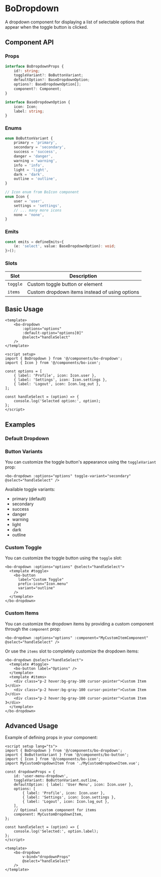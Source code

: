 # BoDropdown

A dropdown component for displaying a list of selectable options that appear when the toggle button is clicked.

## Component API

### Props

```ts
interface BoDropdownProps {
	id?: string;
	toggleVariant?: BoButtonVariant;
	defaultOption?: BaseDropdownOption;
	options?: BaseDropdownOption[];
	component?: Component;
}

interface BaseDropdownOption {
	icon: Icon;
	label: string;
}
```

### Enums

```ts
enum BoButtonVariant {
	primary = 'primary',
	secondary = 'secondary',
	success = 'success',
	danger = 'danger',
	warning = 'warning',
	info = 'info',
	light = 'light',
	dark = 'dark',
	outline = 'outline',
}

// Icon enum from BoIcon component
enum Icon {
	user = 'user',
	settings = 'settings',
	// ... many more icons
	none = 'none',
}
```

### Emits

```ts
const emits = defineEmits<{
	(e: 'select', value: BaseDropdownOption): void;
}>();
```

### Slots

| Slot     | Description                                    |
| -------- | ---------------------------------------------- |
| `toggle` | Custom toggle button or element                |
| `items`  | Custom dropdown items instead of using options |

## Basic Usage

```vue
<template>
	<bo-dropdown
		:options="options"
		:default-option="options[0]"
		@select="handleSelect"
	/>
</template>

<script setup>
import { BoDropdown } from '@/components/bo-dropdown';
import { Icon } from '@/components/bo-icon';

const options = [
	{ label: 'Profile', icon: Icon.user },
	{ label: 'Settings', icon: Icon.settings },
	{ label: 'Logout', icon: Icon.log_out },
];

const handleSelect = (option) => {
	console.log('Selected option:', option);
};
</script>
```

## Examples

<script setup>
import { ref } from 'vue';
import { BoDropdown } from '@/components/bo-dropdown';
import { BoButton, BoButtonVariant } from '@/components/bo-button';
import { bo-text, BoTextColor } from '@/components/bo-text';
import { Icon } from '@/components/bo-icon';

const options = [
  { label: 'Profile', icon: Icon.user },
  { label: 'Settings', icon: Icon.settings },
  { label: 'Messages', icon: Icon.mail },
  { label: 'Logout', icon: Icon.log_out }
];

const selectedOption = ref(options[0]);
const handleSelect = (option) => {
  selectedOption.value = option;
};
</script>

### Default Dropdown

<div class="flex flex-col gap-4">
  <BoDropdown 
    :options="options" 
    :default-option="options[0]"
    @select="handleSelect"
  />
  
  <bo-text 
    :text="`Selected: ${selectedOption.label}`" 
    :color="BoTextColor.secondary" 
  />
</div>

### Button Variants

You can customize the toggle button's appearance using the `toggleVariant` prop:

```vue
<bo-dropdown :options="options" toggle-variant="secondary" @select="handleSelect" />
```

Available toggle variants:

- primary (default)
- secondary
- success
- danger
- warning
- light
- dark
- outline

### Custom Toggle

You can customize the toggle button using the `toggle` slot:

```vue
<bo-dropdown :options="options" @select="handleSelect">
  <template #toggle>
    <bo-button 
      label="Custom Toggle" 
      prefix-icon="Icon.menu" 
      variant="outline"
    />
  </template>
</bo-dropdown>
```

### Custom Items

You can customize the dropdown items by providing a custom component through the `component` prop:

```vue
<bo-dropdown :options="options" :component="MyCustomItemComponent" @select="handleSelect" />
```

Or use the `items` slot to completely customize the dropdown items:

```vue
<bo-dropdown @select="handleSelect">
  <template #toggle>
    <bo-button label="Options" />
  </template>
  <template #items>
    <div class="p-2 hover:bg-gray-100 cursor-pointer">Custom Item 1</div>
    <div class="p-2 hover:bg-gray-100 cursor-pointer">Custom Item 2</div>
    <div class="p-2 hover:bg-gray-100 cursor-pointer">Custom Item 3</div>
  </template>
</bo-dropdown>
```

## Advanced Usage

Example of defining props in your component:

```vue
<script setup lang="ts">
import { BoDropdown } from '@/components/bo-dropdown';
import { BoButtonVariant } from '@/components/bo-button';
import { Icon } from '@/components/bo-icon';
import MyCustomDropdownItem from './MyCustomDropdownItem.vue';

const dropdownProps = {
	id: 'user-menu-dropdown',
	toggleVariant: BoButtonVariant.outline,
	defaultOption: { label: 'User Menu', icon: Icon.user },
	options: [
		{ label: 'Profile', icon: Icon.user },
		{ label: 'Settings', icon: Icon.settings },
		{ label: 'Logout', icon: Icon.log_out },
	],
	// Optional custom component for items
	component: MyCustomDropdownItem,
};

const handleSelect = (option) => {
	console.log('Selected:', option.label);
};
</script>

<template>
	<bo-dropdown
		v-bind="dropdownProps"
		@select="handleSelect"
	/>
</template>
```
